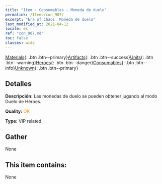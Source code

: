 ```yaml
---
title: "Item - Consumables - Moneda de duelo"
permalink: /Items/con_907/
excerpt: "Era of Chaos  Moneda de duelo"
last_modified_at: 2021-04-12
locale: es
ref: "con_907.md"
toc: false
classes: wide
---
```

 [Materials](/es/Items/){: .btn .btn--primary}[Artifacts](/es/Items/Artifacts/){: .btn .btn--success}[Units](/es/Items/Units/){: .btn .btn--warning}[Heroes](/es/Items/Heroes/){: .btn .btn--danger}[Consumables](/es/Items/Consumables/){: .btn .btn--info}[Unknown](/es/Items/Unknown/){: .btn .btn--primary}

## Detalles
 **Descripción:** Las monedas de duelo se pueden obtener jugando al modo Duelo de Héroes.

 **Quality:** <span style="color: #FF8C00">OK</span>

 **Type:** VIP related

## Gather

  None

## This item contains:

  None

